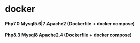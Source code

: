 # docker
#### Php7.0 Mysql5.6|7 Apache2 (Dockerfile + docker compose)
#### Php8.3 Mysql8 Apache2.4 (Dockerfile + docker compose)